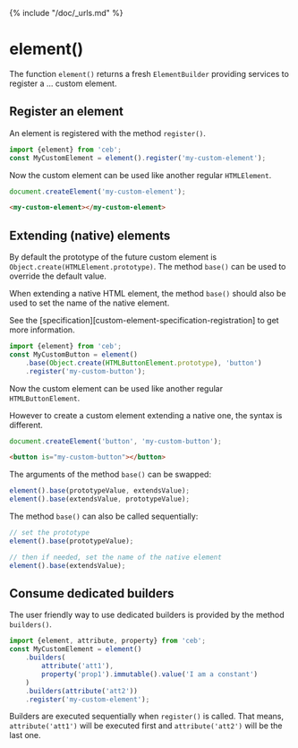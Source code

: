 {% include "/doc/_urls.md" %}
# element()

The function `element()` returns a fresh `ElementBuilder` providing services to register a ... custom element.

## Register an element

An element is registered with the method `register()`.

```javascript
import {element} from 'ceb';
const MyCustomElement = element().register('my-custom-element');
```

Now the custom element can be used like another regular `HTMLElement`.

```javascript
document.createElement('my-custom-element');
```

```html
<my-custom-element></my-custom-element>
```

## Extending (native) elements

By default the prototype of the future custom element is `Object.create(HTMLElement.prototype)`.
The method `base()` can be used to override the default value.

When extending a native HTML element, the method `base()` should also be used to set the name of the native element.
 
See the [specification][custom-element-specification-registration] to get more information. 

```javascript
import {element} from 'ceb';
const MyCustomButton = element()
    .base(Object.create(HTMLButtonElement.prototype), 'button')
    .register('my-custom-button');
```

Now the custom element can be used like another regular `HTMLButtonElement`.

However to create a custom element extending a native one, the syntax is different. 

```javascript
document.createElement('button', 'my-custom-button');
```

```html
<button is="my-custom-button"></button>
```

The arguments of the method `base()` can be swapped:
```javascript
element().base(prototypeValue, extendsValue);
element().base(extendsValue, prototypeValue);
```

The method `base()` can also be called sequentially:
```javascript
// set the prototype
element().base(prototypeValue);

// then if needed, set the name of the native element
element().base(extendsValue);
```

## Consume dedicated builders

The user friendly way to use dedicated builders is provided by the method `builders()`.

```javascript
import {element, attribute, property} from 'ceb';
const MyCustomElement = element()
    .builders(
        attribute('att1'),
        property('prop1').immutable().value('I am a constant')
    )
    .builders(attribute('att2'))
    .register('my-custom-element');
```

Builders are executed sequentially when `register()` is called.
That means, `attribute('att1')` will be executed first and `attribute('att2')` will be the last one.
